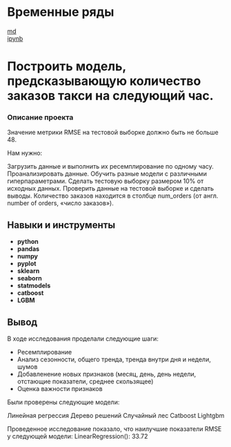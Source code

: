 
# Временные ряды

[md](https://github.com/MironRodionoff/yandex_practicum/blob/main/Project_11/README.md)    
[ipynb](https://github.com/MironRodionoff/yandex_practicum/blob/main/Project_11/Project_11.ipynb)

# Построить модель, предсказывающую количество заказов такси на следующий час.

### Описание проекта
Значение метрики RMSE на тестовой выборке должно быть не больше 48.

Нам нужно:

Загрузить данные и выполнить их ресемплирование по одному часу.
Проанализировать данные.
Обучить разные модели с различными гиперпараметрами. Сделать тестовую выборку размером 10% от исходных данных.
Проверить данные на тестовой выборке и сделать выводы.
Количество заказов находится в столбце num_orders (от англ. number of orders, «число заказов»).


## Навыки и инструменты

- **python**
- **pandas**
- **numpy**
- **pyplot**
- **sklearn**
- **seaborn** 
- **statmodels** 
- **catboost**
- **LGBM**  

## Вывод

В ходе исследования проделали следующие шаги:

* Ресемплирование
* Анализ сезонности, общего тренда, тренда внутри дня и недели, шумов
* Добавленение новых признаков (месяц, день, день недели, отстающие показатели, среднее скользящее)
* Оценка важности признаков

Были проверены следующие модели:

Линейная регрессия
Дерево решений
Случайный лес
Catboost
Lightgbm

Проведенное исследование показало, что наилучшие показатели RMSE у следующей модели:
LinearRegression(): 33.72
